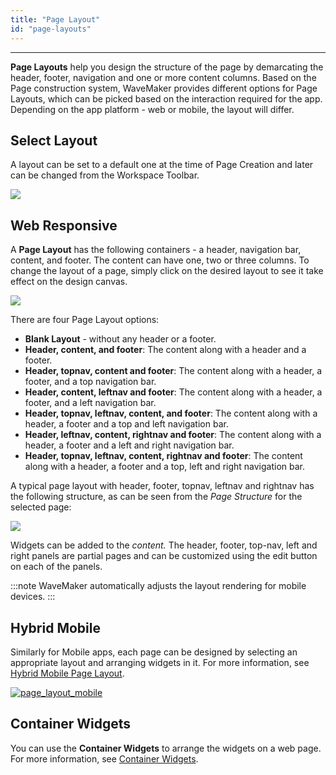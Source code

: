 ```yaml
---
title: "Page Layout"
id: "page-layouts"
---
```

---

**Page Layouts** help you design the structure of the page by demarcating the header, footer, navigation and one or more content columns. Based on the Page construction system, WaveMaker provides different options for Page Layouts, which can be picked based on the interaction required for the app. Depending on the app platform - web or mobile, the layout will differ. 

## Select Layout

A layout can be set to a default one at the time of Page Creation and later can be changed from the Workspace Toolbar.

[![](/learn/assets/layout_change.png)](/learn/assets/layout_change.png)

## Web Responsive

A **Page Layout** has the following containers - a header, navigation bar, content, and footer. The content can have one, two or three columns. To change the layout of a page, simply click on the desired layout to see it take effect on the design canvas.

[![](/learn/assets/page_layout.png)](/learn/assets/page_layout.png)

There are four Page Layout options:

- **Blank Layout** - without any header or a footer.
- **Header, content, and footer**: The content along with a header and a footer.
- **Header, topnav, content and footer**: The content along with a header, a footer, and a top navigation bar.
- **Header, content, leftnav and footer**: The content along with a header, a footer, and a left navigation bar.
- **Header, topnav, leftnav, content, and footer**: The content along with a header, a footer and a top and left navigation bar.
- **Header, leftnav, content, rightnav and footer**: The content along with a header, a footer and a left and right navigation bar.
- **Header, topnav, leftnav, content, rightnav and footer**: The content along with a header, a footer and a top, left and right navigation bar.

A typical page layout with header, footer, topnav, leftnav and rightnav has the following structure, as can be seen from the _Page Structure_ for the selected page:

[![](/learn/assets/page_layout_files.png)](/learn/assets/page_layout_files.png)

Widgets can be added to the _content._ The header, footer, top-nav, left and right panels are partial pages and can be customized using the edit button on each of the panels.

:::note
WaveMaker automatically adjusts the layout rendering for mobile devices.
:::

## Hybrid Mobile

Similarly for Mobile apps, each page can be designed by selecting an appropriate layout and arranging widgets in it. For more information, see [Hybrid Mobile Page Layout](/learn/hybrid-mobile/mobile-page-concepts/).

[![page_layout_mobile](/learn/assets/page_layout_mobile.png)](/learn/assets/page_layout_mobile.png)

## Container Widgets

You can use the **Container Widgets** to arrange the widgets on a web page. For more information, see [Container Widgets](/learn/app-development/widgets/widget-library/#container-widgets).


